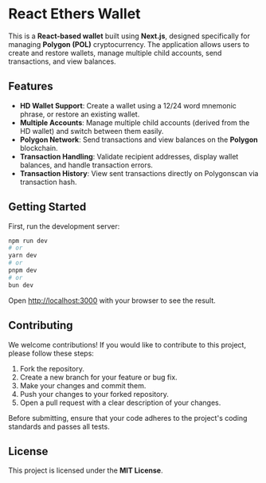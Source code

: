 # React Ethers Wallet

This is a **React-based wallet** built using **Next.js**, designed specifically for managing **Polygon (POL)** cryptocurrency. The application allows users to create and restore wallets, manage multiple child accounts, send transactions, and view balances.

## Features

- **HD Wallet Support**: Create a wallet using a 12/24 word mnemonic phrase, or restore an existing wallet.
- **Multiple Accounts**: Manage multiple child accounts (derived from the HD wallet) and switch between them easily.
- **Polygon Network**: Send transactions and view balances on the **Polygon** blockchain.
- **Transaction Handling**: Validate recipient addresses, display wallet balances, and handle transaction errors.
- **Transaction History**: View sent transactions directly on Polygonscan via transaction hash.

## Getting Started

First, run the development server:

```bash
npm run dev
# or
yarn dev
# or
pnpm dev
# or
bun dev
```

Open [http://localhost:3000](http://localhost:3000) with your browser to see the result.

## Contributing

We welcome contributions! If you would like to contribute to this project, please follow these steps:

1. Fork the repository.
2. Create a new branch for your feature or bug fix.
3. Make your changes and commit them.
4. Push your changes to your forked repository.
5. Open a pull request with a clear description of your changes.

Before submitting, ensure that your code adheres to the project's coding standards and passes all tests.

## License

This project is licensed under the **MIT License**.